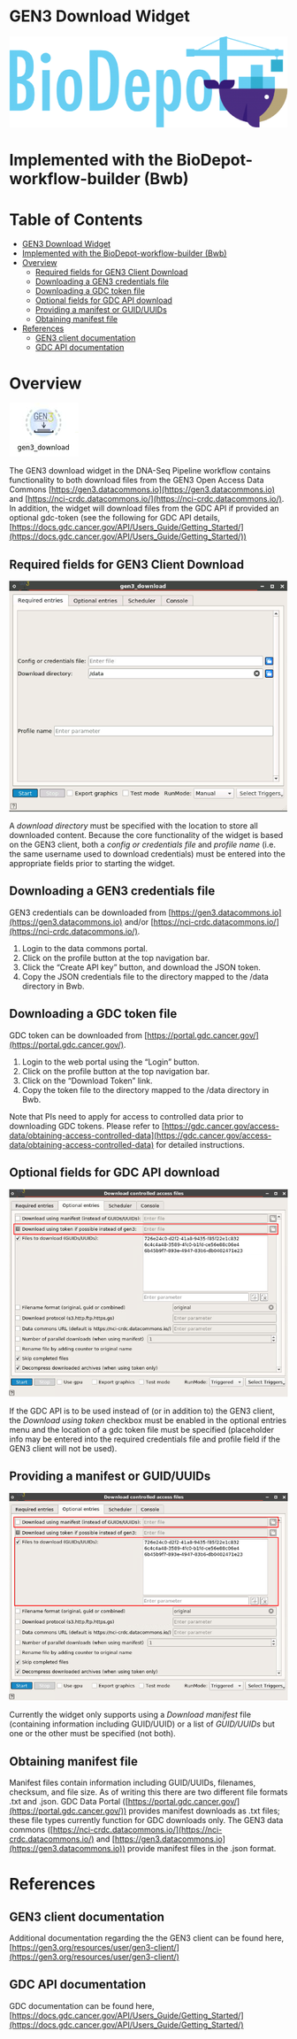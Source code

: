 # GEN3 Download Widget

![](images/image4.png)

# Implemented with the BioDepot-workflow-builder (Bwb)

# Table of Contents
* [GEN3 Download Widget](#gen3-download-widget)
* [Implemented with the BioDepot-workflow-builder (Bwb)](#implemented-with-the-biodepot-workflow-builder-bwb)
* [Overview](#overview)
  * [Required fields for GEN3 Client Download](#required-fields-for-gen3-client-download)
  * [Downloading a GEN3 credentials file](#downloading-a-gen3-credentials-file)
  * [Downloading a GDC token file](#downloading-a-gdc-token-file)
  * [Optional fields for GDC API download](#optional-fields-for-gdc-api-download)
  * [Providing a manifest or GUID/UUIDs](#providing-a-manifest-or-guiduuids)
  * [Obtaining manifest file](#obtaining-manifest-file)
* [References](#references)
  * [GEN3 client documentation](#gen3-client-documentation)
  * [GDC API documentation](#gdc-api-documentation)

# Overview

![](images/image3.png)

The GEN3 download widget in the DNA-Seq Pipeline workflow contains functionality to both download files from the GEN3 Open Access Data Commons [https://gen3.datacommons.io](https://gen3.datacommons.io) and [https://nci-crdc.datacommons.io/](https://nci-crdc.datacommons.io/). In addition, the widget will download files from the GDC API if provided an optional gdc-token (see the following for GDC API details, [https://docs.gdc.cancer.gov/API/Users_Guide/Getting_Started/](https://docs.gdc.cancer.gov/API/Users_Guide/Getting_Started/))

## Required fields for GEN3 Client Download

![](images/image1.png)

A _download directory_ must be specified with the location to store all downloaded content.  Because the core functionality of the widget is based on the GEN3 client, both a _config or credentials file_ and _profile name_ (i.e. the same username used to download credentials) must be entered into the appropriate fields prior to starting the widget.

## Downloading a GEN3 credentials file

GEN3 credentials can be downloaded from [https://gen3.datacommons.io](https://gen3.datacommons.io) and/or [https://nci-crdc.datacommons.io/](https://nci-crdc.datacommons.io/).

1. Login to the data commons portal.
2. Click on the profile button at the top navigation bar.
3. Click the “Create API key” button, and download the JSON token.
4. Copy the JSON credentials file to the directory mapped to the /data directory in Bwb.

## Downloading a GDC token file

GDC token can be downloaded from [https://portal.gdc.cancer.gov/](https://portal.gdc.cancer.gov/).

1. Login to the web portal using the “Login” button.
2. Click on the profile button at the top navigation bar.
3. Click on the “Download Token” link.
4. Copy the token file to the directory mapped to the /data directory in Bwb.

Note that PIs need to apply for access to controlled data prior to downloading GDC tokens. Please refer to [https://gdc.cancer.gov/access-data/obtaining-access-controlled-data](https://gdc.cancer.gov/access-data/obtaining-access-controlled-data) for detailed instructions.

## Optional fields for GDC API download

![](images/image5.png)

If the GDC API is to be used instead of (or in addition to) the GEN3 client, the _Download using token_ checkbox must be enabled in the optional entries menu and the location of a gdc token file must be specified (placeholder info may be entered into the required credentials file and profile field if the GEN3 client will not be used).

## Providing a manifest or GUID/UUIDs

![](images/image2.png)

Currently the widget only supports using a _Download manifest_ file (containing information including GUID/UUID) or a list of _GUID/UUIDs_ but one or the other must be specified (not both).

## Obtaining manifest file

Manifest files contain information including GUID/UUIDs, filenames, checksum, and file size. As of writing this there are two different file formats .txt and .json. GDC Data Portal ([https://portal.gdc.cancer.gov/](https://portal.gdc.cancer.gov/)) provides manifest downloads as .txt files; these file types currently function for GDC downloads only. The GEN3 data commons ([https://nci-crdc.datacommons.io/](https://nci-crdc.datacommons.io/) and [https://gen3.datacommons.io](https://gen3.datacommons.io)) provide manifest files in the .json format.

# References

## GEN3 client documentation

Additional documentation regarding the the GEN3 client can be found here, [https://gen3.org/resources/user/gen3-client/](https://gen3.org/resources/user/gen3-client/)

## GDC API documentation

GDC documentation can be found here, [https://docs.gdc.cancer.gov/API/Users_Guide/Getting_Started/](https://docs.gdc.cancer.gov/API/Users_Guide/Getting_Started/)
